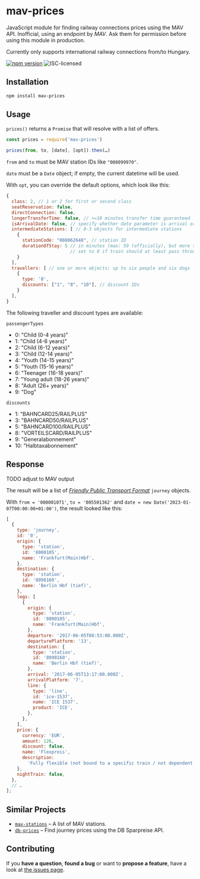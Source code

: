 # mav-prices

JavaScript module for finding railway connections prices using the MAV API. Inofficial, using an endpoint by _MAV_. Ask them for permission before using this module in production.

Currently only supports international railway connections from/to Hungary.

[![npm version](https://img.shields.io/npm/v/mav-prices.svg)](https://www.npmjs.com/package/mav-prices)
![ISC-licensed](https://img.shields.io/github/license/martinlangbecker/mav-prices.svg)

## Installation

```bash
npm install mav-prices
```

## Usage

`prices()` returns a `Promise` that will resolve with a list of offers.

```javascript
const prices = require('mav-prices')

prices(from, to, [date], [opt]).then(…)
```

`from` and `to` must be MAV station IDs like `"008099970"`.

`date` must be a `Date` object; if empty, the current datetime will be used.

With `opt`, you can override the default options, which look like this:

```js
{
  class: 2, // 1 or 2 for first or second class
  seatReservation: false,
  directConnection: false,
  longerTransferTime: false, // >=10 minutes transfer time guaranteed
  isArrivalDate: false, // specify whether date parameter is arrival or departure date (default: departure)
  intermediateStations: [ // 0-3 objects for intermediate stations
    {
      stationCode: "008062648", // station ID
      durationOfStay: 5 // in minutes (max: 59 (officially), but more seems to work as well);
                        // set to 0 if train should at least pass through station
    }
  ],
  travellers: [ // one or more objects; up to six people and six dogs
    {
      type: '8',
      discounts: ["1", "8", "10"], // discount IDs
    }
  ],
}
```

The following traveller and discount types are available:

`passengerTypes`

- 0: "Child (0-4 years)"
- 1: "Child (4-6 years)"
- 2: "Child (6-12 years)"
- 3: "Child (12-14 years)"
- 4: "Youth (14-15 years)"
- 5: "Youth (15-16 years)"
- 6: "Teenager (16-18 years)"
- 7: "Young adult (18-26 years)"
- 8: "Adult (26+ years)"
- 9: "Dog"

`discounts`

- 1: "BAHNCARD25/RAILPLUS"
- 3: "BAHNCARD50/RAILPLUS"
- 5: "BAHNCARD100/RAILPLUS"
- 8: "VORTEILSCARD/RAILPLUS"
- 9: "Generalabonnement"
- 10: "Halbtaxabonnement"

## Response

TODO adjust to MAV output

The result will be a list of [_Friendly Public Transport Format_](https://github.com/public-transport/friendly-public-transport-format) `journey` objects.

With `from = '008001071'`, `to = '005501362'` and `date = new Date('2023-01-07T00:00:00+01:00')`, the result looked like this:

```javascript
[
  {
    type: 'journey',
    id: '0',
    origin: {
      type: 'station',
      id: '8000105',
      name: 'Frankfurt(Main)Hbf',
    },
    destination: {
      type: 'station',
      id: '8098160',
      name: 'Berlin Hbf (tief)',
    },
    legs: [
      {
        origin: {
          type: 'station',
          id: '8000105',
          name: 'Frankfurt(Main)Hbf',
        },
        departure: '2017-06-05T08:53:00.000Z',
        departurePlatform: '13',
        destination: {
          type: 'station',
          id: '8098160',
          name: 'Berlin Hbf (tief)',
        },
        arrival: '2017-06-05T13:17:00.000Z',
        arrivalPlatform: '7',
        line: {
          type: 'line',
          id: 'ice-1537',
          name: 'ICE 1537',
          product: 'ICE',
        },
      },
    ],
    price: {
      currency: 'EUR',
      amount: 126,
      discount: false,
      name: 'Flexpreis',
      description:
        'Fully flexible (not bound to a specific train / not dependent on the connection indicated on the selected route). Exchanges and refunds free of charge; on or after the first day of validity subject to a fee.',
    },
    nightTrain: false,
  },
  // …
];
```

## Similar Projects

- [`mav-stations`](https://github.com/martinlangbecker/mav-stations#mav-stations) – A list of MAV stations.
- [`db-prices`](https://github.com/juliuste/db-prices#db-prices) – Find journey prices using the DB Sparpreise API.

## Contributing

If you **have a question**, **found a bug** or want to **propose a feature**, have a look at [the issues page](https://github.com/martinlangbecker/mav-prices/issues).
